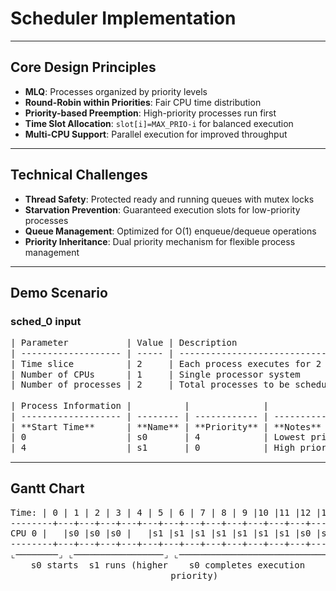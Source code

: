 # Scheduler Implementation

---

## Core Design Principles

- **MLQ**: Processes organized by priority levels
- **Round-Robin within Priorities**: Fair CPU time distribution
- **Priority-based Preemption**: High-priority processes run first
- **Time Slot Allocation**: `slot[i]=MAX_PRIO-i` for balanced execution
- **Multi-CPU Support**: Parallel execution for improved throughput

---

## Technical Challenges

- **Thread Safety**: Protected ready and running queues with mutex locks
- **Starvation Prevention**: Guaranteed execution slots for low-priority processes
- **Queue Management**: Optimized for O(1) enqueue/dequeue operations
- **Priority Inheritance**: Dual priority mechanism for flexible process management

---

## Demo Scenario

### sched_0 input

<pre style="text-align: center; font-family: monospace; line-height: 1.2; background-color: transparent; border: none; box-shadow: none; margin: 0 auto; display: block; width: auto;">
| Parameter           | Value | Description                            |
| ------------------- | ----- | -------------------------------------- |
| Time slice          | 2     | Each process executes for 2 time units |
| Number of CPUs      | 1     | Single processor system                |
| Number of processes | 2     | Total processes to be scheduled        |

| Process Information |          |              |                               |
| ------------------- | -------- | ------------ | ----------------------------- |
| **Start Time**      | **Name** | **Priority** | **Notes**                     |
| 0                   | s0       | 4            | Lowest priority, starts first |
| 4                   | s1       | 0            | High priority, arrives second |
</pre>

---

## Gantt Chart

<pre style="text-align: center; font-family: monospace; line-height: 1.2; background-color: transparent; border: none; box-shadow: none; margin: 0 auto; display: block; width: auto;">
Time: | 0 | 1 | 2 | 3 | 4 | 5 | 6 | 7 | 8 | 9 |10 |11 |12 |13 |14 |15 |16 |17 |18 |19 |20 |21 |22 |23 |
--------+---+---+---+---+---+---+---+---+---+---+---+---+---+---+---+---+---+---+---+---+---+---+---+---+
CPU 0 |   |s0 |s0 |s0 |   |s1 |s1 |s1 |s1 |s1 |s1 |s1 |s0 |s0 |s0 |s0 |s0 |s0 |s0 |s0 |s0 |s0 |s0 |s0 |
--------+---+---+---+---+---+---+---+---+---+---+---+---+---+---+---+---+---+---+---+---+---+---+---+---+
⌞────────⌟ ⌞─────────────────⌟ ⌞───────────────────────────────────⌟
s0 starts  s1 runs (higher    s0 completes execution
          priority)
</pre>

